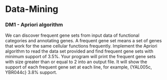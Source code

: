 # Data-Mining

### DM1 - Apriori algorithm
We can discover frequent gene sets from input data of functional categories and annotating genes. A frequent gene set means a set of genes that work for the same cellular functions frequently. Implement the Apriori algorithm to read the data set provided and find frequent gene sets with minimum support of 3.5%. Your program will print the frequent gene sets with size greater than or equal to 2 into an output file. It will show the support of each frequent gene set at each line, for example, {YAL005c, YBR044c} 3.8% support.
